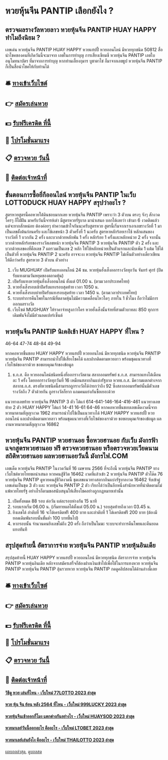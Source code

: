 # หวยหุ้นจีน PANTIP เลือกยังไง ?
## ตรวจผลรางวัลหวยลาว หวยหุ้นจีน PANTIP HUAY HAPPY ทำไมถึงนิยม ?
เลขเด่น หวยหุ้นจีน PANTIP HUAY HAPPY หวยแฮปปี้ หวยออนไลน์ มีหวยทุกชนิด 50812
สื่อนำโชคของคนที่เกิดวันนี้จะมาจาก เลขในการทำบุญ การเสี่ยงเซียมซี หวยหุ้นจีน PANTIP เลขใบอนุโมทนาบัตร ที่มาจากการทำบุญ หากท่านเลี้ยงกุมาร บูชาตาไข่ ก็มาจากเลขธูป หวยหุ้นจีน PANTIP ก็เป็นสื่อนำโชคให้กับท่านได้

## 🛎 [ทางเข้าเว็บไซต์](https://bit.ly/3BG5bNw)
## 👉 [สมัครเล่นหวย](https://bit.ly/3BG5bNw)
## 💵 [รับฟรีเครดิต ที่นี้](https://bit.ly/3C3mvgS)
## 👑 [โปรโมชั่นมาแรง](https://bit.ly/3C3mvgS)
## 📋 [ตรวจหวย วันนี้](https://bit.ly/3C3mvgS)
## 📱 [ติดต่อเจ้าหน้าที่](https://bit.ly/3C3mvgS)

## ขั้นตอนการซื้อยิ่กีออนไลน์ หวยหุ้นจีน PANTIP ในเว็บ LOTTODUCK HUAY HAPPY สรุปว่าอะไร ?
สูตรหวยสูตรนี้คอหวยใต้ดินชอบมากเลย หวยหุ้นจีน PANTIP เพราะว่า 3 ตัวบน ตรงๆ จังๆ สักงวด ใครๆ ก็ใฝ่ฝัน มาครับวันนี้จารย์เต่า มีสูตรหวยรัฐบาล มานำเสนอ บอกได้เลยว่า เข้ามา 6 งวดติดแล้ว แต่จะยากสักหน่อย ต้องค่อยๆ ทำความเข้าใจกันนะครับสูตรหวย สูตรนี้เริ่มจากเราเอาเลขรางวัลที่ 1 มาเป็นเลขตั้งต้นก่อนครับ และใช้เลขหน้า 3 ตัวครั้งที่ 1 นะครับ
สูตรหาหลักร้อยเราใช้ หลักแสนของรางวัลที่ 1 บวกกัน 2 ครั้ง และบวกด้วยหลักพัน 1 ครั้ง หลักร้อย 1 ครั้งและหลักหน่วย 2 ครั้ง จากนั้นบวกด้วยหลักร้อยของรางวัลเลขหน้า หวยหุ้นจีน PANTIP 3 หวยหุ้นจีน PANTIP ตัว 2 ครั้ง และบวกด้วยเลขคงที่คือเลข 7 ผลรวมเป็นเลข 2 หลัก ให้ใช้หลักหน่วยเป็นตัวแรกและนับเพิ่ม 1 แต้ม ใช้ได้เป็นตัวที่ หวยหุ้นจีน PANTIP 2 นะครับ อาจจะงง หวยหุ้นจีน PANTIP ไม่เห็นตัวอย่างเดี่ยวเขียนให้ดีกว่าครับ
สูตรหวย 3 ตัวบน
ตัวอย่าง
1. เว็บ MUGHUAY เปิดรับแทงออนไลน์ 24 ชม. หวยหุ้นฮั่งเส็งออกรางวัลทุกวัน จันทร์ ศุกร์ (ปิดรับแทงตามวันหยุดของตลาดหุ้น)
2. เปิดรับแทงหวยหุ้นฮั่งเส็งออนไลน์ ตั้งแต่ 01.00 น. (ตามเวลาประเทศไทย)
3. หวยฮั่งเส็งรอบเช้าปิดรับแทงรอบสุดท้าย เวลา 1050 น.
4. หวยฮั่งเส็งรอบบ่ายปิดรับแทงรอบสุดท้าย เวลา 1450 น. (ตามเวลาประเทศไทย)
5. ระบบทำการคืนโพยในกรณีที่ตลาดหุ้นไม่มีความเคลื่อนไหวใดๆ ภายใน 1 ชั่วโมง ถือว่าไม่มีการออกผลรางวัล
6. เว็บไซต์ MUGHUAY ให้ราคาจ่ายสูงกว่าใคร หวยฮั่งเส็งนั้นจ่ายที่สามตัวบาทละ 850 ทุกการเดิมพันจึงไม่มีส่วนลดเปอร์เซ็นต์

## หวยหุ้นจีน PANTIP นิเคอิเช้า HUAY HAPPY ที่ไหน ?
46-64
47-74
48-84
49-94

หากคอหวยชื่นชอบ HUAY HAPPY หวยแฮปปี้ หวยออนไลน์ มีหวยทุกชนิด หวยหุ้นจีน PANTIP หวยหุ้นจีน PANTIP สามารถนำไปใช้่เสี่ยงโชคได้ และฝากติดตามหวยลาว พร้อมชุดแนวทางที่เว็บไซต์ของเราด้วย
ขอขอบคุณเจ้าของข้อมูล
1. ธ.ก.ส. คือ หวยออนไลน์ชนิดหนึ่งที่ออกรางวัลตาม สลากออมทรัพย์ ธ.ก.ส. สามารถแทงได้เดือนละ 1 ครั้ง โดยออกรางวัลทุกวันที่ 16 เหมือนสลากกินแบ่งรัฐบาล หวยธ.ก.ส. มีความแตกต่างจาก สลากธ.ก.ส. ตรงที่หวยชนิดนี้สามารถถูกรางวัลได้ง่ายกว่าถึง 92 ซึ่งสลากออมทรัพย์นั้นมีตัวเลขรางวัลถึง 7 ตัวด้วยกัน ถูกรางวัลก็ยาก แถมคนแย่งกันซื้อเยอะด้วย

แนวทางเลขท้าย หวยหุ้นจีน PANTIP 3 ตัว ได้แก่
614-641-146-164-416-461
แนวทางเลขท้าย 2 ตัว HUAY HAPPY ได้แก่
14-41
16-61
64-46
หากคอหวยชื่นชอบเลขเด็ดงวดนี้จากหวยมาตามสัญญางวด 1962 สามารถนำไปใช้เป็นแนวทางได้ HUAY HAPPY หวยแฮปปี้ หวยออนไลน์ และฝากติดตามหวยลาว พร้อมชุดแนวทางที่เว็บไซต์ของเราด้วย
ขอขอบคุณเจ้าของข้อมูล
ผลงานหวยมาตามสัญญางวด 16862


## หวยหุ้นจีน PANTIP หวยฮานอย ซื้อหวยฮานอย กับเว็บ มังกรฟ้า แจกสูตรหวยฮานอย ฟรี ตรวจหวยฮานอย หรือตรวจหวยเวียดนาม สถิติหวยฮานอย ผลหวย​ฮานอยวันนี้ มังกรไฟ.COM
เลขเด็ด หวยหุ้นจีน PANTIP ในงวดวันที่ 16 เมษายน 2566 ที่จะถึงนี้ หวยหุ้นจีน PANTIP ทางเว็บไซต์หวยไทยขอนำเสนอ หวยคนสู้ชีวิต 16462 งวดที่แล้วเข้า 2 หวยหุ้นจีน PANTIP ตัวโต๊ด 76 หวยหุ้นจีน PANTIP ดูหวยคนสู้ชีวิตงวดนี้ ชุดเลขแนวทางสลากกินแบ่งรัฐบาลงวด 16462 จับเข้าคู่เลขเด่นเป็นชุด 3 ตัว และ หวยหุ้นจีน PANTIP 2 ตัว เรียกได้ว่าเป็นอีกหนึ่งสำนักหวยที่น่าติดตามไม่แพ้หวยไทยรัฐ อย่างไรก็ตามขอสนับสนุนให้เสี่ยงโชคอย่างถูกกฎหมายเท่านั้น
1. เปิดทั้งหมด 88 รอบ ต่อวัน แต่ละรอบห่างกัน 15 นาที
2. รอบแรกเริ่ม 06.00 น. (เริ่มทายผลได้ตั้งแต่ 05.00 น.) รอบสุดท้ายถึงเวลา 03.45 น.
3. ยิงเลขได้ ลำดับที่ 16 จะได้เครดิตฟรี 400 บาท และลำดับที่ 1 ได้เครดิตฟรี 200 บาท (ต้องมียอดเดิมพันรอบนั้นขั้นต่ำ 100 บาทขึ้นไป)
4. หากรอบนั้น จำนวนคนยิงเลขไม่ถึง 20 ครั้ง ถือว่าเป็นโมฆะ ระบบจะทำการคืนโพยและคืนยอดแทงทันที

## สรุปสุดท้ายนี้ อัตราการจ่าย หวยหุ้นจีน PANTIP หวยหุ้นอินเดีย
สรุปสุดท้ายนี้ HUAY HAPPY หวยแฮปปี้ หวยออนไลน์ มีหวยทุกชนิด อัตราการจ่าย หวยหุ้นจีน PANTIP หวยหุ้นอินเดีย หลักจากสมัครเสร็จก็ต้องฝากเงินเข้าไปเพื่อใช้ในการแทงหวย หวยหุ้นจีน PANTIP หวยหุ้นจีน PANTIP ลุ้นรวยหวย หวยหุ้นจีน PANTIP กดดูคลิปสอนได้ด้านล่างนี้เลย

## 🛎 [ทางเข้าเว็บไซต์](https://bit.ly/3BG5bNw)
## 👉 [สมัครเล่นหวย](https://bit.ly/3BG5bNw)
## 💵 [รับฟรีเครดิต ที่นี้](https://bit.ly/3C3mvgS)
## 👑 [โปรโมชั่นมาแรง](https://bit.ly/3C3mvgS)
## 📋 [ตรวจหวย วันนี้](https://bit.ly/3C3mvgS)
## 📱 [ติดต่อเจ้าหน้าที่](https://bit.ly/3C3mvgS)

#### [วิธีดู หวย เล่นที่ไหน - เว็บใหม่ 77LOTTO 2023 ล่าสุด](https://atom.io/themes/วิธีดู%20หวย%20เล่นที่ไหน%20-%20เว็บใหม่%2077lotto%202023%20ล่าสุด)
#### [หวย หุ้น จีน ย้อน หลัง 2564 ที่ไหน - เว็บใหม่ 999LUCKY 2023 ล่าสุด](https://atom.io/themes/หวย%20หุ้น%20จีน%20ย้อน%20หลัง%202564%20ที่ไหน%20-%20เว็บใหม่%20999lucky%202023%20ล่าสุด)
#### [หวยหุ้นจีนเช้าออกกี่โมง แตกต่างกันอย่างไร - เว็บใหม่ HUAYSOD 2023 ล่าสุด](https://atom.io/themes/หวยหุ้นจีนเช้าออกกี่โมง%20แตกต่างกันอย่างไร%20-%20เว็บใหม่%20huaysod%202023%20ล่าสุด)
#### [หวยมาเลย์วันนี้ออกอะไร คืออะไร - เว็บใหม่ LTOBET 2023 ล่าสุด](https://atom.io/themes/หวยมาเลย์วันนี้ออกอะไร%20คืออะไร%20-%20เว็บใหม่%20ltobet%202023%20ล่าสุด)
#### [หวยมาเลย์เล่นยังไง คืออะไร - เว็บใหม่ THAILOTTO 2023 ล่าสุด](https://atom.io/themes/หวยมาเลย์เล่นยังไง%20คืออะไร%20-%20เว็บใหม่%20thailotto%202023%20ล่าสุด)

[ผลบอลล่าสุด](https://siamsport.tv "ผลบอลล่าสุด"), [ดูบอลสด](https://siamsport.tv/ดูบอลสด "ดูบอลสด")